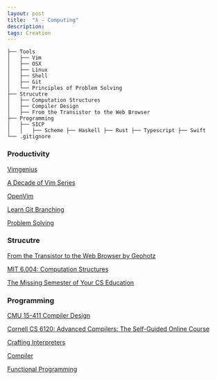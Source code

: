 ```yaml
---
layout: post
title:  "λ - Computing"
description: 
tags: Creation
---
```



```
├── Tools
│   ├── Vim
│   ├── OSX 
│   ├── Linux
│   ├── Shell
│   ├── Git
│   └── Principles of Problem Solving
├── Strucutre
│   ├── Computation Structures
│   ├── Compiler Design
│   ├── From the Transistor to the Web Browser
├── Programming
│   ├── SICP
│   │   ├── Scheme ├── Haskell ├── Rust ├── Typescript ├── Swift
└── .gitignore

```



### Productivity

[Vimgenius](http://vimgenius.com/lessons/vim-intro)

[A Decade of Vim Series](https://www.semicolonandsons.com/series/A-Decade-of-Vim)

[OpenVim](https://www.openvim.com/)

[Learn Git Branching](https://learngitbranching.js.org/?demo)

[Problem Solving](https://github.com/allenleein/knowledge-base/tree/gh-pages/%3C00%3EProblem%20Solving)


### Strucutre

[From the Transistor to the Web Browser by Geohotz](https://github.com/geohot/fromthetransistor)

[MIT 6.004: Computation Structures](https://web.archive.org/web/20191227205825/https://6004.mit.edu/web/fall19/resources/lectures)

[The Missing Semester of Your CS Education](https://missing.csail.mit.edu/)

### Programming

[CMU 15-411 Compiler Design](https://www.cs.cmu.edu/~janh/courses/411/18/resources.html)

[Cornell CS 6120: Advanced Compilers: The Self-Guided Online Course](https://www.cs.cornell.edu/courses/cs6120/2020fa/self-guided/)

[Crafting Interpreters](https://github.com/MattPD/cpplinks/blob/master/compilers.md#courses)

[Compiler](https://github.com/allenleein/knowledge-base/tree/gh-pages/%3C00%3ECompiler)

[Functional Programming](https://github.com/allenleein/knowledge-base/tree/gh-pages/%3C00%3E-Functional-Programming)



